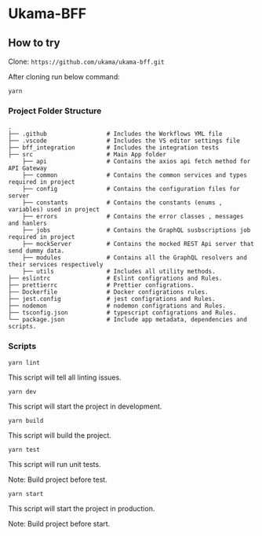 # Ukama-BFF 

## How to try

Clone: `https://github.com/ukama/ukama-bff.git`

After cloning run below command:

    yarn 


### Project Folder Structure

    .
    ├── .github                 # Includes the Workflows YML file
    ├── .vscode                 # Includes the VS editor settings file
    ├── bff_integration         # Includes the integration tests
    ├── src                     # Main App folder
        ├── api                 # Contains the axios api fetch method for API Gateway
        ├── common              # Contains the common services and types required in project
        ├── config              # Contains the configuration files for server
        ├── constants           # Contains the constants (enums , variables) used in project
        ├── errors              # Contains the error classes , messages and hanlers
        ├── jobs                # Contains the GraphQL susbscriptions job required in project
        ├── mockServer          # Contains the mocked REST Api server that send dummy data.
        ├── modules             # Contains all the GraphQL resolvers and their services respectively
        ├── utils               # Includes all utility methods.
    ├── eslintrc                # Eslint configrations and Rules.
    ├── prettierrc              # Prettier configrations.
    ├── Dockerfile              # Docker configrations rules.
    ├── jest.config             # jest configrations and Rules.
    ├── nodemon                 # nodemon configrations and Rules.
    ├── tsconfig.json           # typescript configrations and Rules.
    └── package.json            # Include app metadata, dependencies and scripts.

### Scripts

    yarn lint

This script will tell all linting issues.

    yarn dev

This script will start the project in development.

    yarn build

This script will build the project.

    yarn test

This script will run unit tests.

Note: Build project before test.

    yarn start

This script will start the project in production.

Note: Build project before start.

